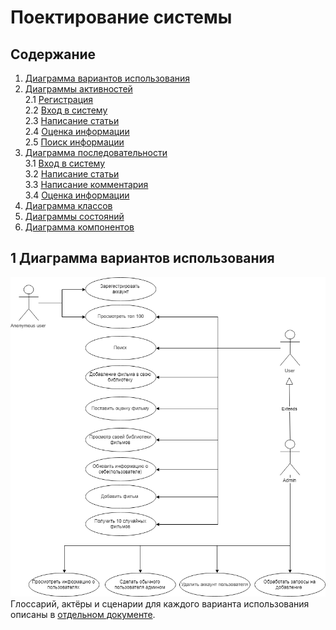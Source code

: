 # Поектирование системы

## Содержание
  1. [Диаграмма вариантов использования](#1) <br>
  2. [Диаграммы активностей](#2) <br>
     2.1 [Регистрация](#2.1) <br>
     2.2 [Вход в систему](#2.2) <br>
     2.3 [Написание статьи](#2.3) <br>
     2.4 [Оценка информации](#2.4) <br>
     2.5 [Поиск информации](#2.5) <br>
  3. [Диаграмма последовательности](#3) <br>
     3.1 [Вход в систему](#3.1) <br>
     3.2 [Написание статьи](#3.2) <br>
     3.3 [Написание комментария](#3.3) <br>
     3.4 [Оценка информации](#3.4) <br>
  4. [Диаграмма классов](#4) <br>
  5. [Диаграммы состояний](#5) <br>
  6. [Диаграмма компонентов](#6) <br>

## 1 Диаграмма вариантов использования<a name="1"></a>
![UseCase](UseCase/UseCase.png)
Глоссарий, актёры и сценарии для каждого варианта использования описаны в [отдельном документе](UseCase/UseCase.md).

